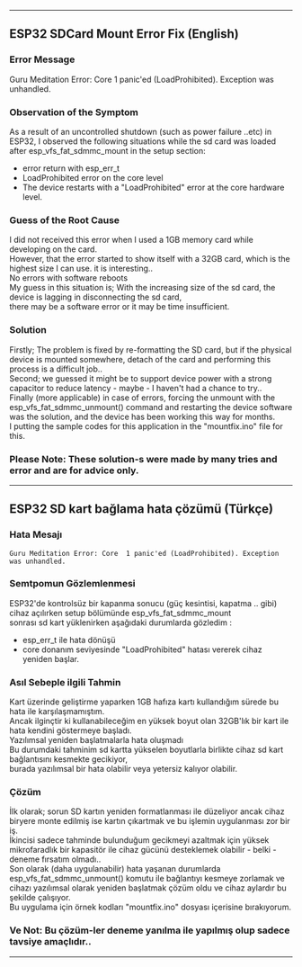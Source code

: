 -----------------------
## ESP32 SDCard Mount Error Fix (English)

### Error Message
Guru Meditation Error: Core  1 panic'ed (LoadProhibited). Exception was unhandled.

### Observation of the Symptom 
As a result of an uncontrolled shutdown (such as power failure ..etc) in ESP32, I observed the following situations while the sd card was loaded after esp_vfs_fat_sdmmc_mount in the setup section:
 * error return with esp_err_t
 * LoadProhibited error on the core level
 * The device restarts with a "LoadProhibited" error at the core hardware level.

### Guess of the Root Cause
I did not received this error when I used a 1GB memory card while developing on the card.
<br> However, that the error started to show itself with a 32GB card, which is the highest size I can use. it is interesting..
<br> No errors with software reboots
<br>My guess in this situation is; With the increasing size of the sd card, the device is lagging in disconnecting the sd card, <br>there may be a software error or it may be time insufficient.

### Solution
Firstly; The problem is fixed by re-formatting the SD card, but if the physical device is mounted somewhere, detach of the card and performing this process is a difficult job..
<br>Second; we guessed it might be to support device power with a strong capacitor to reduce latency - maybe - I haven't had a chance to try..
<br>Finally (more applicable) in case of errors, forcing the unmount with the esp_vfs_fat_sdmmc_unmount() command and restarting the device software was the solution, and the device has been working this way for months.
<br>I putting the sample codes for this application in the "mountfix.ino" file for this.

### Please Note: These solution-s were made by many tries and error and are for advice only.

-----------------------
## ESP32 SD kart bağlama hata çözümü (Türkçe)

### Hata Mesajı
```Guru Meditation Error: Core  1 panic'ed (LoadProhibited). Exception was unhandled.```

### Semtpomun Gözlemlenmesi
ESP32'de kontrolsüz bir kapanma sonucu (güç kesintisi, kapatma .. gibi) cihaz açılırken setup bölümünde esp_vfs_fat_sdmmc_mount <br>
sonrası sd kart yüklenirken aşağıdaki durumlarda gözledim :
 * esp_err_t ile hata dönüşü 
 * core donanım seviyesinde "LoadProhibited" hatası vererek cihaz yeniden başlar.

### Asıl Sebeple ilgili Tahmin
Kart üzerinde geliştirme yaparken 1GB hafıza kartı kullandığım sürede bu hata ile karşılaşmamıştım.
<br>Ancak ilginçtir ki kullanabileceğim en yüksek boyut olan 32GB'lık bir kart ile hata kendini göstermeye başladı.
<br> Yazılımsal yeniden başlatmalarla hata oluşmadı
<br> Bu durumdaki tahminim sd kartta yükselen boyutlarla birlikte cihaz sd kart bağlantısını kesmekte gecikiyor, <br>burada yazılımsal bir hata olabilir veya yetersiz kalıyor olabilir.

### Çözüm
İlk olarak; sorun SD kartın yeniden formatlanması ile düzeliyor ancak cihaz biryere monte edilmiş ise kartın çıkartmak ve bu işlemin uygulanması zor bir iş.
<br>İkincisi sadece tahminde bulunduğum gecikmeyi azaltmak için yüksek mikrofaradlık bir kapasitör ile cihaz gücünü desteklemek olabilir - belki - deneme fırsatım olmadı..
<br>Son olarak (daha uygulanabilir) hata yaşanan durumlarda esp_vfs_fat_sdmmc_unmount() komutu ile bağlantıyı kesmeye zorlamak ve cihazı yazılımsal olarak yeniden başlatmak çözüm oldu ve cihaz aylardır bu şekilde çalışıyor.
<br>Bu uygulama için örnek kodları "mountfix.ino" dosyası içerisine bırakıyorum.

### Ve Not: Bu çözüm-ler deneme yanılma ile yapılmış olup sadece tavsiye amaçlıdır..

-----------------------
